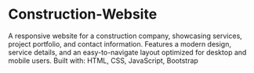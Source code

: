 # Construction-Website
A responsive website for a construction company, showcasing services, project portfolio, and contact information. Features a modern design, service details, and an easy-to-navigate layout optimized for desktop and mobile users.  Built with: HTML, CSS, JavaScript, Bootstrap
